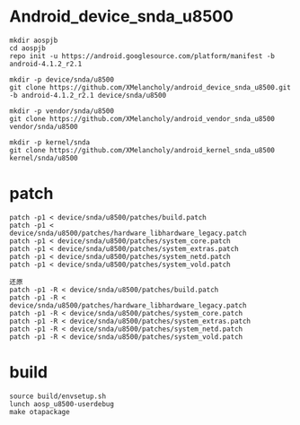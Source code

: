 # Android_device_snda_u8500

	mkdir aospjb
	cd aospjb
	repo init -u https://android.googlesource.com/platform/manifest -b android-4.1.2_r2.1

	mkdir -p device/snda/u8500
	git clone https://github.com/XMelancholy/android_device_snda_u8500.git -b android-4.1.2_r2.1 device/snda/u8500

	mkdir -p vendor/snda/u8500
	git clone https://github.com/XMelancholy/android_vendor_snda_u8500 vendor/snda/u8500

	mkdir -p kernel/snda
	git clone https://github.com/XMelancholy/android_kernel_snda_u8500 kernel/snda/u8500

# patch

	patch -p1 < device/snda/u8500/patches/build.patch
	patch -p1 < device/snda/u8500/patches/hardware_libhardware_legacy.patch
	patch -p1 < device/snda/u8500/patches/system_core.patch
	patch -p1 < device/snda/u8500/patches/system_extras.patch
	patch -p1 < device/snda/u8500/patches/system_netd.patch
	patch -p1 < device/snda/u8500/patches/system_vold.patch
	
    还原
	patch -p1 -R < device/snda/u8500/patches/build.patch
	patch -p1 -R < device/snda/u8500/patches/hardware_libhardware_legacy.patch
	patch -p1 -R < device/snda/u8500/patches/system_core.patch
	patch -p1 -R < device/snda/u8500/patches/system_extras.patch
	patch -p1 -R < device/snda/u8500/patches/system_netd.patch
	patch -p1 -R < device/snda/u8500/patches/system_vold.patch
		
# build

	source build/envsetup.sh
	lunch aosp_u8500-userdebug
	make otapackage
